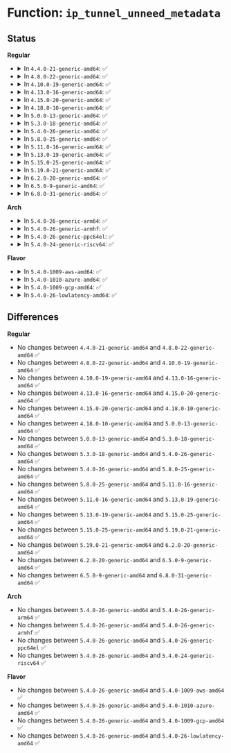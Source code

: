 # Function: <code>ip_tunnel_unneed_metadata</code>

## Status
<b>Regular</b>
<ul>
<li>
<details>
<summary>In <code>4.4.0-21-generic-amd64</code>: ✅</summary>

```c
void ip_tunnel_unneed_metadata()
```

```json
{
  "name": "ip_tunnel_unneed_metadata",
  "collision_type": "Unique Global",
  "inline_type": "No",
  "funcs": [
    {
      "addr": 18446744071586859488,
      "name": "ip_tunnel_unneed_metadata",
      "external": true,
      "loc": "net/ipv4/ip_tunnel_core.c:422",
      "file": "net/ipv4/ip_tunnel_core.c",
      "inline": "seen, unknown",
      "caller_inline": [],
      "caller_func": [
        "net/core/fib_rules.c:fib_nl_delrule"
      ]
    }
  ],
  "symbols": [
    {
      "addr": 18446744071586859488,
      "name": "ip_tunnel_unneed_metadata",
      "section": ".text",
      "bind": "STB_GLOBAL",
      "size": 23
    }
  ]
}
```
</details>
</li>
<li>
<details>
<summary>In <code>4.8.0-22-generic-amd64</code>: ✅</summary>

```c
void ip_tunnel_unneed_metadata()
```

```json
{
  "name": "ip_tunnel_unneed_metadata",
  "collision_type": "Unique Global",
  "inline_type": "No",
  "funcs": [
    {
      "addr": 18446744071587309296,
      "name": "ip_tunnel_unneed_metadata",
      "external": true,
      "loc": "net/ipv4/ip_tunnel_core.c:440",
      "file": "net/ipv4/ip_tunnel_core.c",
      "inline": "seen, unknown",
      "caller_inline": [],
      "caller_func": [
        "net/core/fib_rules.c:fib_nl_delrule"
      ]
    }
  ],
  "symbols": [
    {
      "addr": 18446744071587309296,
      "name": "ip_tunnel_unneed_metadata",
      "section": ".text",
      "bind": "STB_GLOBAL",
      "size": 23
    }
  ]
}
```
</details>
</li>
<li>
<details>
<summary>In <code>4.10.0-19-generic-amd64</code>: ✅</summary>

```c
void ip_tunnel_unneed_metadata()
```

```json
{
  "name": "ip_tunnel_unneed_metadata",
  "collision_type": "Unique Global",
  "inline_type": "No",
  "funcs": [
    {
      "addr": 18446744071587511280,
      "name": "ip_tunnel_unneed_metadata",
      "external": true,
      "loc": "net/ipv4/ip_tunnel_core.c:431",
      "file": "net/ipv4/ip_tunnel_core.c",
      "inline": "seen, unknown",
      "caller_inline": [],
      "caller_func": [
        "net/core/fib_rules.c:fib_nl_delrule"
      ]
    }
  ],
  "symbols": [
    {
      "addr": 18446744071587511280,
      "name": "ip_tunnel_unneed_metadata",
      "section": ".text",
      "bind": "STB_GLOBAL",
      "size": 23
    }
  ]
}
```
</details>
</li>
<li>
<details>
<summary>In <code>4.13.0-16-generic-amd64</code>: ✅</summary>

```c
void ip_tunnel_unneed_metadata()
```

```json
{
  "name": "ip_tunnel_unneed_metadata",
  "collision_type": "Unique Global",
  "inline_type": "No",
  "funcs": [
    {
      "addr": 18446744071587648640,
      "name": "ip_tunnel_unneed_metadata",
      "external": true,
      "loc": "net/ipv4/ip_tunnel_core.c:435",
      "file": "net/ipv4/ip_tunnel_core.c",
      "inline": "seen, unknown",
      "caller_inline": [],
      "caller_func": [
        "net/core/fib_rules.c:fib_nl_delrule"
      ]
    }
  ],
  "symbols": [
    {
      "addr": 18446744071587648640,
      "name": "ip_tunnel_unneed_metadata",
      "section": ".text",
      "bind": "STB_GLOBAL",
      "size": 23
    }
  ]
}
```
</details>
</li>
<li>
<details>
<summary>In <code>4.15.0-20-generic-amd64</code>: ✅</summary>

```c
void ip_tunnel_unneed_metadata()
```

```json
{
  "name": "ip_tunnel_unneed_metadata",
  "collision_type": "Unique Global",
  "inline_type": "No",
  "funcs": [
    {
      "addr": 18446744071588173264,
      "name": "ip_tunnel_unneed_metadata",
      "external": true,
      "loc": "net/ipv4/ip_tunnel_core.c:435",
      "file": "net/ipv4/ip_tunnel_core.c",
      "inline": "seen, unknown",
      "caller_inline": [],
      "caller_func": [
        "net/core/fib_rules.c:fib_nl_delrule"
      ]
    }
  ],
  "symbols": [
    {
      "addr": 18446744071588173264,
      "name": "ip_tunnel_unneed_metadata",
      "section": ".text",
      "bind": "STB_GLOBAL",
      "size": 23
    }
  ]
}
```
</details>
</li>
<li>
<details>
<summary>In <code>4.18.0-10-generic-amd64</code>: ✅</summary>

```c
void ip_tunnel_unneed_metadata()
```

```json
{
  "name": "ip_tunnel_unneed_metadata",
  "collision_type": "Unique Global",
  "inline_type": "No",
  "funcs": [
    {
      "addr": 18446744071588527584,
      "name": "ip_tunnel_unneed_metadata",
      "external": true,
      "loc": "net/ipv4/ip_tunnel_core.c:435",
      "file": "net/ipv4/ip_tunnel_core.c",
      "inline": "seen, unknown",
      "caller_inline": [],
      "caller_func": [
        "net/core/fib_rules.c:fib_nl_delrule"
      ]
    }
  ],
  "symbols": [
    {
      "addr": 18446744071588527584,
      "name": "ip_tunnel_unneed_metadata",
      "section": ".text",
      "bind": "STB_GLOBAL",
      "size": 23
    }
  ]
}
```
</details>
</li>
<li>
<details>
<summary>In <code>5.0.0-13-generic-amd64</code>: ✅</summary>

```c
void ip_tunnel_unneed_metadata()
```

```json
{
  "name": "ip_tunnel_unneed_metadata",
  "collision_type": "Unique Global",
  "inline_type": "No",
  "funcs": [
    {
      "addr": 18446744071588722976,
      "name": "ip_tunnel_unneed_metadata",
      "external": true,
      "loc": "net/ipv4/ip_tunnel_core.c:436",
      "file": "net/ipv4/ip_tunnel_core.c",
      "inline": "seen, unknown",
      "caller_inline": [],
      "caller_func": [
        "net/core/fib_rules.c:fib_nl_delrule"
      ]
    }
  ],
  "symbols": [
    {
      "addr": 18446744071588722976,
      "name": "ip_tunnel_unneed_metadata",
      "section": ".text",
      "bind": "STB_GLOBAL",
      "size": 23
    }
  ]
}
```
</details>
</li>
<li>
<details>
<summary>In <code>5.3.0-18-generic-amd64</code>: ✅</summary>

```c
void ip_tunnel_unneed_metadata()
```

```json
{
  "name": "ip_tunnel_unneed_metadata",
  "collision_type": "Unique Global",
  "inline_type": "No",
  "funcs": [
    {
      "addr": 18446744071589144112,
      "name": "ip_tunnel_unneed_metadata",
      "external": true,
      "loc": "net/ipv4/ip_tunnel_core.c:444",
      "file": "net/ipv4/ip_tunnel_core.c",
      "inline": "seen, unknown",
      "caller_inline": [],
      "caller_func": [
        "net/core/fib_rules.c:fib_nl_delrule"
      ]
    }
  ],
  "symbols": [
    {
      "addr": 18446744071589144112,
      "name": "ip_tunnel_unneed_metadata",
      "section": ".text",
      "bind": "STB_GLOBAL",
      "size": 23
    }
  ]
}
```
</details>
</li>
<li>
<details>
<summary>In <code>5.4.0-26-generic-amd64</code>: ✅</summary>

```c
void ip_tunnel_unneed_metadata()
```

```json
{
  "name": "ip_tunnel_unneed_metadata",
  "collision_type": "Unique Global",
  "inline_type": "No",
  "funcs": [
    {
      "addr": 18446744071589368736,
      "name": "ip_tunnel_unneed_metadata",
      "external": true,
      "loc": "net/ipv4/ip_tunnel_core.c:444",
      "file": "net/ipv4/ip_tunnel_core.c",
      "inline": "seen, unknown",
      "caller_inline": [],
      "caller_func": [
        "net/core/fib_rules.c:fib_nl_delrule"
      ]
    }
  ],
  "symbols": [
    {
      "addr": 18446744071589368736,
      "name": "ip_tunnel_unneed_metadata",
      "section": ".text",
      "bind": "STB_GLOBAL",
      "size": 23
    }
  ]
}
```
</details>
</li>
<li>
<details>
<summary>In <code>5.8.0-25-generic-amd64</code>: ✅</summary>

```c
void ip_tunnel_unneed_metadata()
```

```json
{
  "name": "ip_tunnel_unneed_metadata",
  "collision_type": "Unique Global",
  "inline_type": "No",
  "funcs": [
    {
      "addr": 18446744071590349024,
      "name": "ip_tunnel_unneed_metadata",
      "external": true,
      "loc": "net/ipv4/ip_tunnel_core.c:842",
      "file": "net/ipv4/ip_tunnel_core.c",
      "inline": "seen, unknown",
      "caller_inline": [],
      "caller_func": [
        "net/core/fib_rules.c:fib_nl_delrule"
      ]
    }
  ],
  "symbols": [
    {
      "addr": 18446744071590349024,
      "name": "ip_tunnel_unneed_metadata",
      "section": ".text",
      "bind": "STB_GLOBAL",
      "size": 23
    }
  ]
}
```
</details>
</li>
<li>
<details>
<summary>In <code>5.11.0-16-generic-amd64</code>: ✅</summary>

```c
void ip_tunnel_unneed_metadata()
```

```json
{
  "name": "ip_tunnel_unneed_metadata",
  "collision_type": "Unique Global",
  "inline_type": "No",
  "funcs": [
    {
      "addr": 18446744071590401712,
      "name": "ip_tunnel_unneed_metadata",
      "external": true,
      "loc": "net/ipv4/ip_tunnel_core.c:1058",
      "file": "net/ipv4/ip_tunnel_core.c",
      "inline": "seen, unknown",
      "caller_inline": [],
      "caller_func": [
        "net/core/fib_rules.c:fib_nl_delrule"
      ]
    }
  ],
  "symbols": [
    {
      "addr": 18446744071590401712,
      "name": "ip_tunnel_unneed_metadata",
      "section": ".text",
      "bind": "STB_GLOBAL",
      "size": 23
    }
  ]
}
```
</details>
</li>
<li>
<details>
<summary>In <code>5.13.0-19-generic-amd64</code>: ✅</summary>

```c
void ip_tunnel_unneed_metadata()
```

```json
{
  "name": "ip_tunnel_unneed_metadata",
  "collision_type": "Unique Global",
  "inline_type": "No",
  "funcs": [
    {
      "addr": 18446744071590317872,
      "name": "ip_tunnel_unneed_metadata",
      "external": true,
      "loc": "net/ipv4/ip_tunnel_core.c:1059",
      "file": "net/ipv4/ip_tunnel_core.c",
      "inline": "seen, unknown",
      "caller_inline": [],
      "caller_func": [
        "net/core/fib_rules.c:fib_nl_delrule"
      ]
    }
  ],
  "symbols": [
    {
      "addr": 18446744071590317872,
      "name": "ip_tunnel_unneed_metadata",
      "section": ".text",
      "bind": "STB_GLOBAL",
      "size": 23
    }
  ]
}
```
</details>
</li>
<li>
<details>
<summary>In <code>5.15.0-25-generic-amd64</code>: ✅</summary>

```c
void ip_tunnel_unneed_metadata()
```

```json
{
  "name": "ip_tunnel_unneed_metadata",
  "collision_type": "Unique Global",
  "inline_type": "No",
  "funcs": [
    {
      "addr": 18446744071591106112,
      "name": "ip_tunnel_unneed_metadata",
      "external": true,
      "loc": "net/ipv4/ip_tunnel_core.c:1059",
      "file": "net/ipv4/ip_tunnel_core.c",
      "inline": "seen, unknown",
      "caller_inline": [],
      "caller_func": [
        "net/core/fib_rules.c:fib_nl_delrule"
      ]
    }
  ],
  "symbols": [
    {
      "addr": 18446744071591106112,
      "name": "ip_tunnel_unneed_metadata",
      "section": ".text",
      "bind": "STB_GLOBAL",
      "size": 23
    }
  ]
}
```
</details>
</li>
<li>
<details>
<summary>In <code>5.19.0-21-generic-amd64</code>: ✅</summary>

```c
void ip_tunnel_unneed_metadata()
```

```json
{
  "name": "ip_tunnel_unneed_metadata",
  "collision_type": "Unique Global",
  "inline_type": "No",
  "funcs": [
    {
      "addr": 18446744071592757920,
      "name": "ip_tunnel_unneed_metadata",
      "external": true,
      "loc": "net/ipv4/ip_tunnel_core.c:1059",
      "file": "net/ipv4/ip_tunnel_core.c",
      "inline": "seen, unknown",
      "caller_inline": [],
      "caller_func": [
        "net/core/fib_rules.c:fib_nl_delrule"
      ]
    }
  ],
  "symbols": [
    {
      "addr": 18446744071592757920,
      "name": "ip_tunnel_unneed_metadata",
      "section": ".text",
      "bind": "STB_GLOBAL",
      "size": 29
    }
  ]
}
```
</details>
</li>
<li>
<details>
<summary>In <code>6.2.0-20-generic-amd64</code>: ✅</summary>

```c
void ip_tunnel_unneed_metadata()
```

```json
{
  "name": "ip_tunnel_unneed_metadata",
  "collision_type": "Unique Global",
  "inline_type": "No",
  "funcs": [
    {
      "addr": 18446744071594630448,
      "name": "ip_tunnel_unneed_metadata",
      "external": true,
      "loc": "net/ipv4/ip_tunnel_core.c:1059",
      "file": "net/ipv4/ip_tunnel_core.c",
      "inline": "seen, unknown",
      "caller_inline": [],
      "caller_func": [
        "net/core/fib_rules.c:fib_nl_delrule"
      ]
    }
  ],
  "symbols": [
    {
      "addr": 18446744071594630448,
      "name": "ip_tunnel_unneed_metadata",
      "section": ".text",
      "bind": "STB_GLOBAL",
      "size": 29
    }
  ]
}
```
</details>
</li>
<li>
<details>
<summary>In <code>6.5.0-9-generic-amd64</code>: ✅</summary>

```c
void ip_tunnel_unneed_metadata()
```

```json
{
  "name": "ip_tunnel_unneed_metadata",
  "collision_type": "Unique Global",
  "inline_type": "No",
  "funcs": [
    {
      "addr": 18446744071595022816,
      "name": "ip_tunnel_unneed_metadata",
      "external": true,
      "loc": "net/ipv4/ip_tunnel_core.c:1059",
      "file": "net/ipv4/ip_tunnel_core.c",
      "inline": "seen, unknown",
      "caller_inline": [],
      "caller_func": [
        "net/core/fib_rules.c:fib_nl_delrule"
      ]
    }
  ],
  "symbols": [
    {
      "addr": 18446744071595022816,
      "name": "ip_tunnel_unneed_metadata",
      "section": ".text",
      "bind": "STB_GLOBAL",
      "size": 29
    }
  ]
}
```
</details>
</li>
<li>
<details>
<summary>In <code>6.8.0-31-generic-amd64</code>: ✅</summary>

```c
void ip_tunnel_unneed_metadata()
```

```json
{
  "name": "ip_tunnel_unneed_metadata",
  "collision_type": "Unique Global",
  "inline_type": "No",
  "funcs": [
    {
      "addr": 18446744071595835696,
      "name": "ip_tunnel_unneed_metadata",
      "external": true,
      "loc": "net/ipv4/ip_tunnel_core.c:1059",
      "file": "net/ipv4/ip_tunnel_core.c",
      "inline": "seen, unknown",
      "caller_inline": [],
      "caller_func": [
        "net/core/fib_rules.c:fib_nl_delrule"
      ]
    }
  ],
  "symbols": [
    {
      "addr": 18446744071595835696,
      "name": "ip_tunnel_unneed_metadata",
      "section": ".text",
      "bind": "STB_GLOBAL",
      "size": 29
    }
  ]
}
```
</details>
</li>
</ul>
<b>Arch</b>
<ul>
<li>
<details>
<summary>In <code>5.4.0-26-generic-arm64</code>: ✅</summary>

```c
void ip_tunnel_unneed_metadata()
```

```json
{
  "name": "ip_tunnel_unneed_metadata",
  "collision_type": "Unique Global",
  "inline_type": "No",
  "funcs": [
    {
      "addr": 18446603336503011112,
      "name": "ip_tunnel_unneed_metadata",
      "external": true,
      "loc": "net/ipv4/ip_tunnel_core.c:444",
      "file": "net/ipv4/ip_tunnel_core.c",
      "inline": "seen, unknown",
      "caller_inline": [],
      "caller_func": [
        "net/core/fib_rules.c:fib_nl_delrule"
      ]
    }
  ],
  "symbols": [
    {
      "addr": 18446603336503011112,
      "name": "ip_tunnel_unneed_metadata",
      "section": ".text",
      "bind": "STB_GLOBAL",
      "size": 36
    }
  ]
}
```
</details>
</li>
<li>
<details>
<summary>In <code>5.4.0-26-generic-armhf</code>: ✅</summary>

```c
void ip_tunnel_unneed_metadata()
```

```json
{
  "name": "ip_tunnel_unneed_metadata",
  "collision_type": "Unique Global",
  "inline_type": "No",
  "funcs": [
    {
      "addr": 3235700736,
      "name": "ip_tunnel_unneed_metadata",
      "external": true,
      "loc": "net/ipv4/ip_tunnel_core.c:444",
      "file": "net/ipv4/ip_tunnel_core.c",
      "inline": "seen, unknown",
      "caller_inline": [],
      "caller_func": [
        "net/core/fib_rules.c:fib_nl_delrule"
      ]
    }
  ],
  "symbols": [
    {
      "addr": 3235700736,
      "name": "ip_tunnel_unneed_metadata",
      "section": ".text",
      "bind": "STB_GLOBAL",
      "size": 136
    }
  ]
}
```
</details>
</li>
<li>
<details>
<summary>In <code>5.4.0-26-generic-ppc64el</code>: ✅</summary>

```c
void ip_tunnel_unneed_metadata()
```

```json
{
  "name": "ip_tunnel_unneed_metadata",
  "collision_type": "Unique Global",
  "inline_type": "No",
  "funcs": [
    {
      "addr": 13835058055296704224,
      "name": "ip_tunnel_unneed_metadata",
      "external": true,
      "loc": "net/ipv4/ip_tunnel_core.c:444",
      "file": "net/ipv4/ip_tunnel_core.c",
      "inline": "seen, unknown",
      "caller_inline": [],
      "caller_func": [
        "net/core/fib_rules.c:fib_nl_delrule"
      ]
    }
  ],
  "symbols": [
    {
      "addr": 13835058055296704224,
      "name": "ip_tunnel_unneed_metadata",
      "section": ".text",
      "bind": "STB_GLOBAL",
      "size": 60
    }
  ]
}
```
</details>
</li>
<li>
<details>
<summary>In <code>5.4.0-24-generic-riscv64</code>: ✅</summary>

```c
void ip_tunnel_unneed_metadata()
```

```json
{
  "name": "ip_tunnel_unneed_metadata",
  "collision_type": "Unique Global",
  "inline_type": "No",
  "funcs": [
    {
      "addr": 18446743936279084156,
      "name": "ip_tunnel_unneed_metadata",
      "external": true,
      "loc": "net/ipv4/ip_tunnel_core.c:444",
      "file": "net/ipv4/ip_tunnel_core.c",
      "inline": "seen, unknown",
      "caller_inline": [],
      "caller_func": [
        "net/core/fib_rules.c:fib_nl_delrule"
      ]
    }
  ],
  "symbols": [
    {
      "addr": 18446743936279084156,
      "name": "ip_tunnel_unneed_metadata",
      "section": ".text",
      "bind": "STB_GLOBAL",
      "size": 106
    }
  ]
}
```
</details>
</li>
</ul>
<b>Flavor</b>
<ul>
<li>
<details>
<summary>In <code>5.4.0-1009-aws-amd64</code>: ✅</summary>

```c
void ip_tunnel_unneed_metadata()
```

```json
{
  "name": "ip_tunnel_unneed_metadata",
  "collision_type": "Unique Global",
  "inline_type": "No",
  "funcs": [
    {
      "addr": 18446744071588974912,
      "name": "ip_tunnel_unneed_metadata",
      "external": true,
      "loc": "net/ipv4/ip_tunnel_core.c:444",
      "file": "net/ipv4/ip_tunnel_core.c",
      "inline": "seen, unknown",
      "caller_inline": [],
      "caller_func": [
        "net/core/fib_rules.c:fib_nl_delrule"
      ]
    }
  ],
  "symbols": [
    {
      "addr": 18446744071588974912,
      "name": "ip_tunnel_unneed_metadata",
      "section": ".text",
      "bind": "STB_GLOBAL",
      "size": 23
    }
  ]
}
```
</details>
</li>
<li>
<details>
<summary>In <code>5.4.0-1010-azure-amd64</code>: ✅</summary>

```c
void ip_tunnel_unneed_metadata()
```

```json
{
  "name": "ip_tunnel_unneed_metadata",
  "collision_type": "Unique Global",
  "inline_type": "No",
  "funcs": [
    {
      "addr": 18446744071588686848,
      "name": "ip_tunnel_unneed_metadata",
      "external": true,
      "loc": "net/ipv4/ip_tunnel_core.c:444",
      "file": "net/ipv4/ip_tunnel_core.c",
      "inline": "seen, unknown",
      "caller_inline": [],
      "caller_func": [
        "net/core/fib_rules.c:fib_nl_delrule"
      ]
    }
  ],
  "symbols": [
    {
      "addr": 18446744071588686848,
      "name": "ip_tunnel_unneed_metadata",
      "section": ".text",
      "bind": "STB_GLOBAL",
      "size": 23
    }
  ]
}
```
</details>
</li>
<li>
<details>
<summary>In <code>5.4.0-1009-gcp-amd64</code>: ✅</summary>

```c
void ip_tunnel_unneed_metadata()
```

```json
{
  "name": "ip_tunnel_unneed_metadata",
  "collision_type": "Unique Global",
  "inline_type": "No",
  "funcs": [
    {
      "addr": 18446744071589411296,
      "name": "ip_tunnel_unneed_metadata",
      "external": true,
      "loc": "net/ipv4/ip_tunnel_core.c:444",
      "file": "net/ipv4/ip_tunnel_core.c",
      "inline": "seen, unknown",
      "caller_inline": [],
      "caller_func": [
        "net/core/fib_rules.c:fib_nl_delrule"
      ]
    }
  ],
  "symbols": [
    {
      "addr": 18446744071589411296,
      "name": "ip_tunnel_unneed_metadata",
      "section": ".text",
      "bind": "STB_GLOBAL",
      "size": 23
    }
  ]
}
```
</details>
</li>
<li>
<details>
<summary>In <code>5.4.0-26-lowlatency-amd64</code>: ✅</summary>

```c
void ip_tunnel_unneed_metadata()
```

```json
{
  "name": "ip_tunnel_unneed_metadata",
  "collision_type": "Unique Global",
  "inline_type": "No",
  "funcs": [
    {
      "addr": 18446744071589454784,
      "name": "ip_tunnel_unneed_metadata",
      "external": true,
      "loc": "net/ipv4/ip_tunnel_core.c:444",
      "file": "net/ipv4/ip_tunnel_core.c",
      "inline": "seen, unknown",
      "caller_inline": [],
      "caller_func": [
        "net/core/fib_rules.c:fib_nl_delrule"
      ]
    }
  ],
  "symbols": [
    {
      "addr": 18446744071589454784,
      "name": "ip_tunnel_unneed_metadata",
      "section": ".text",
      "bind": "STB_GLOBAL",
      "size": 23
    }
  ]
}
```
</details>
</li>
</ul>

## Differences
<b>Regular</b>
<ul>
<li>
No changes between <code>4.4.0-21-generic-amd64</code> and <code>4.8.0-22-generic-amd64</code> ✅
</li>
<li>
No changes between <code>4.8.0-22-generic-amd64</code> and <code>4.10.0-19-generic-amd64</code> ✅
</li>
<li>
No changes between <code>4.10.0-19-generic-amd64</code> and <code>4.13.0-16-generic-amd64</code> ✅
</li>
<li>
No changes between <code>4.13.0-16-generic-amd64</code> and <code>4.15.0-20-generic-amd64</code> ✅
</li>
<li>
No changes between <code>4.15.0-20-generic-amd64</code> and <code>4.18.0-10-generic-amd64</code> ✅
</li>
<li>
No changes between <code>4.18.0-10-generic-amd64</code> and <code>5.0.0-13-generic-amd64</code> ✅
</li>
<li>
No changes between <code>5.0.0-13-generic-amd64</code> and <code>5.3.0-18-generic-amd64</code> ✅
</li>
<li>
No changes between <code>5.3.0-18-generic-amd64</code> and <code>5.4.0-26-generic-amd64</code> ✅
</li>
<li>
No changes between <code>5.4.0-26-generic-amd64</code> and <code>5.8.0-25-generic-amd64</code> ✅
</li>
<li>
No changes between <code>5.8.0-25-generic-amd64</code> and <code>5.11.0-16-generic-amd64</code> ✅
</li>
<li>
No changes between <code>5.11.0-16-generic-amd64</code> and <code>5.13.0-19-generic-amd64</code> ✅
</li>
<li>
No changes between <code>5.13.0-19-generic-amd64</code> and <code>5.15.0-25-generic-amd64</code> ✅
</li>
<li>
No changes between <code>5.15.0-25-generic-amd64</code> and <code>5.19.0-21-generic-amd64</code> ✅
</li>
<li>
No changes between <code>5.19.0-21-generic-amd64</code> and <code>6.2.0-20-generic-amd64</code> ✅
</li>
<li>
No changes between <code>6.2.0-20-generic-amd64</code> and <code>6.5.0-9-generic-amd64</code> ✅
</li>
<li>
No changes between <code>6.5.0-9-generic-amd64</code> and <code>6.8.0-31-generic-amd64</code> ✅
</li>
</ul>
<b>Arch</b>
<ul>
<li>
No changes between <code>5.4.0-26-generic-amd64</code> and <code>5.4.0-26-generic-arm64</code> ✅
</li>
<li>
No changes between <code>5.4.0-26-generic-amd64</code> and <code>5.4.0-26-generic-armhf</code> ✅
</li>
<li>
No changes between <code>5.4.0-26-generic-amd64</code> and <code>5.4.0-26-generic-ppc64el</code> ✅
</li>
<li>
No changes between <code>5.4.0-26-generic-amd64</code> and <code>5.4.0-24-generic-riscv64</code> ✅
</li>
</ul>
<b>Flavor</b>
<ul>
<li>
No changes between <code>5.4.0-26-generic-amd64</code> and <code>5.4.0-1009-aws-amd64</code> ✅
</li>
<li>
No changes between <code>5.4.0-26-generic-amd64</code> and <code>5.4.0-1010-azure-amd64</code> ✅
</li>
<li>
No changes between <code>5.4.0-26-generic-amd64</code> and <code>5.4.0-1009-gcp-amd64</code> ✅
</li>
<li>
No changes between <code>5.4.0-26-generic-amd64</code> and <code>5.4.0-26-lowlatency-amd64</code> ✅
</li>
</ul>
